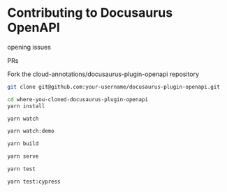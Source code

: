 # Contributing to Docusaurus OpenAPI

opening issues

PRs

Fork the cloud-annotations/docusaurus-plugin-openapi repository

```sh
git clone git@github.com:your-username/docusaurus-plugin-openapi.git
```

```sh
cd where-you-cloned-docusaurus-plugin-openapi
yarn install
```

```sh
yarn watch
```

```sh
yarn watch:demo
```

```sh
yarn build
```

```sh
yarn serve
```

```sh
yarn test
```

```sh
yarn test:cypress
```

